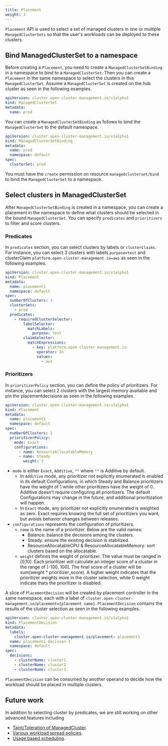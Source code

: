 ```yaml
---
title: Placement
weight: 3
---
```


`Placement` API is used to select a set of managed clusters in one or multiple `ManagedClusterSets` so that the user's workloads can be deployed to these clusters.

## Bind ManagedClusterSet to a namespace

Before creating a `Placement`, you need to create a `ManagedClusterSetBinding` in a namespace to bind to a `ManagedClusterSet`. Then you can create a `Placement` in the same namespace to select the clusters in this `ManagedClusterSet`. Assume a `ManagedClusterSet` is created on the hub cluster as seen in the following examples.

```yaml
apiVersion: cluster.open-cluster-management.io/v1alpha1
kind: ManagedClusterSet
metadata:
  name: prod
```

You can create a `ManagedClusterSetBinding` as follows to bind the `ManagedClusterSet` to the default namespace.

```yaml
apiVersion: cluster.open-cluster-management.io/v1alpha1
kind: ManagedClusterSetBinding
metadata:
  name: prod
  namespace: default
spec:
  clusterSet: prod
```

You must have the `create` permission on resource `managedclusterset/bind` to bind the `ManagedClusterSet` to a namespace.

## Select clusters in ManagedClusterSet

After `ManagedClusterSetBinding` is created in a namespace, you can create a placement in the namespace to define what clusters should be selected in the bound `ManagedClusterSet`.
You can specify `predicates` and `prioritizers` to filter and score clusters.

### Predicates
In `predicates` section, you can select clusters by labels or `clusterClaims`. For instance, you can select 3 clusters with labels `purpose=test` and clusterClaim `platform.open-cluster-management.io=aws` as seen in the following examples.

```yaml
apiVersion: cluster.open-cluster-management.io/v1alpha1
kind: Placement
metadata:
  name: placement1
  namespace: default
spec:
  numberOfClusters: 3
  clusterSets:
    - prod
  predicates:
    - requiredClusterSelector:
        labelSelector:
          matchLabels:
            purpose: test
        claimSelector:
          matchExpressions:
            - key: platform.open-cluster-management.io
              operator: In
              values:
                - aws
```

### Prioritizers
In `prioritizerPolicy` section, you can define the policy of prioritizers. For instance, you can select 2 clusters with the largest memory available and pin the placementdecisions as seen in the following examples.
```yaml
apiVersion: cluster.open-cluster-management.io/v1alpha1
kind: Placement
metadata:
  name: placement1
  namespace: default
spec:
  numberOfClusters: 2
  prioritizerPolicy:
    mode: Exact
    configurations:
      - name: ResourceAllocatableMemory
      - name: Steady
        weight: 3
```
- `mode` is either `Exact`, `Additive`, `""` where `""` is Additive by default.
  - In `Additive` mode, any prioritizer not explicitly enumerated is enabled in its default Configurations, in which Steady and Balance prioritizers have the weight of 1 while other prioritizers have the weight of 0. Additive doesn't require configuring all prioritizers. The default Configurations may change in the future, and additional prioritization will happen.
  - In `Exact` mode, any prioritizer not explicitly enumerated is weighted as zero. Exact requires knowing the full set of prioritizers you want, but avoids behavior changes between releases.
- `configurations` represents the configuration of prioritizers.
  - `name` is the name of a prioritizer. Below are the valid names:
    - Balance: balance the decisions among the clusters.
    - Steady: ensure the existing decision is stabilized.
    - ResourceAllocatableCPU & ResourceAllocatableMemory: sort clusters based on the allocatable.
  - `weight` defines the weight of prioritizer. The value must be ranged in [0,10].
    Each prioritizer will calculate an integer score of a cluster in the range of [-100, 100]. The final score of a cluster will be sum(weight * prioritizer_score).
    A higher weight indicates that the prioritizer weights more in the cluster selection, while 0 weight indicate thats the prioritizer is disabled.

A slice of `PlacementDecision` will be created by placement controller in the same namespace, each with a label of `cluster.open-cluster-management.io/placement={placement name}`. `PlacementDecision` contains the results of the cluster selection as seen in the following examples.

```yaml
apiVersion: cluster.open-cluster-management.io/v1alpha1
kind: PlacementDecision
metadata:
  labels:
    cluster.open-cluster-management.io/placement: placement1
  name: placement1-decision-1
  namespace: default
spec:
  decisions:
    - clusterName: cluster1
    - clusterName: cluster2
    - clusterName: cluster3
```

`PlacementDecision` can be consumed by another operand to decide how the workload should be placed in multiple clusters.

## Future work

In addition to selecting cluster by predicates, we are still working on other advanced features including

- [Taint/Toleration of ManagedCluster](https://github.com/open-cluster-management-io/community/issues/48).
- [Various workload spread policies](https://github.com/open-cluster-management-io/community/issues/49).
- [Usage based scheduling](https://github.com/open-cluster-management-io/community/issues/52).
